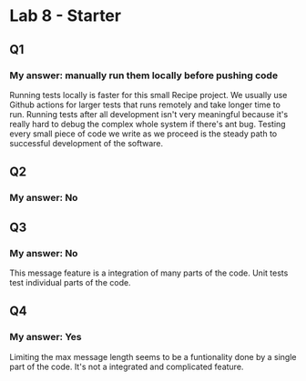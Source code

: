# Lab 8 - Starter
## Q1
### My answer: manually run them locally before pushing code  
Running tests locally is faster for this small Recipe project. We usually use Github actions for larger tests that runs remotely and take longer time to run. Running tests after all development isn't very meaningful because it's really hard to debug the complex whole system if there's ant bug. Testing every small piece of code we write as we proceed is the steady path to successful development of the software.  
## Q2
### My answer: No

## Q3
### My answer: No 
This message feature is a integration of many parts of the code. Unit tests test individual parts of the code.

## Q4
### My answer: Yes 
Limiting the max message length seems to be a funtionality done by a single part of the code. It's not a integrated and complicated feature.
